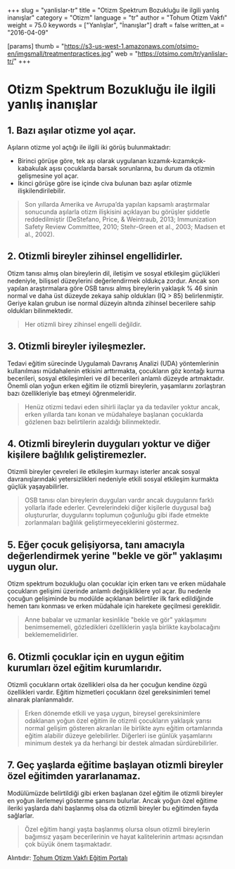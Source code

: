 +++
slug = "yanlislar-tr"
title = "Otizm Spektrum Bozukluğu ile ilgili yanlış inanışlar"
category = "Otizm"
language = "tr"
author = "Tohum Otizm Vakfı"
weight = 75.0
keywords = ["Yanlışlar", "İnanışlar"]
draft = false
written_at = "2016-04-09"

[params]
thumb = "https://s3-us-west-1.amazonaws.com/otsimo-en/imgsmall/treatmentpractices.jpg"
web = "https://otsimo.com/tr/yanlislar-tr/"
+++

# Otizm Spektrum Bozukluğu ile ilgili yanlış inanışlar

## 1. Bazı aşılar otizme yol açar.

Aşıların otizme yol açtığı ile ilgili iki görüş bulunmaktadır:
* Birinci görüşe göre, tek aşı olarak uygulanan kızamık-kızamıkçık- kabakulak aşısı çocuklarda barsak sorunlarına, bu durum da otizmin gelişmesine yol açar.
* İkinci görüşe göre ise içinde civa bulunan bazı aşılar otizmle ilişkilendirilebilir.

> Son yıllarda Amerika ve Avrupa’da yapılan kapsamlı araştırmalar sonucunda aşılarla otizm ilişkisini açıklayan bu görüşler şiddetle reddedilmiştir
> (DeStefano, Price, & Weintraub, 2013; Immunization Safety Review Committee, 2010; Stehr-Green et al., 2003; Madsen et al., 2002).

## 2. Otizmli bireyler zihinsel engellidirler.

Otizm tanısı almış olan bireylerin dil, iletişim ve sosyal etkileşim güçlükleri nedeniyle, bilişsel düzeylerini değerlendirmek oldukça zordur. Ancak son yapılan araştırmalara göre OSB tanısı almış bireylerin yaklaşık % 46 sinin normal ve daha üst düzeyde zekaya sahip oldukları (IQ > 85) belirlenmiştir. Geriye kalan grubun ise normal düzeyin altında zihinsel becerilere sahip oldukları bilinmektedir.

> Her otizmli birey zihinsel engelli değildir.

## 3. Otizmli bireyler iyileşmezler.

Tedavi eğitim sürecinde Uygulamalı Davranış Analizi (UDA) yöntemlerinin kullanılması müdahalenin etkisini arttırmakta, çocukların göz kontağı kurma becerileri, sosyal etkileşimleri ve dil becerileri anlamlı düzeyde artmaktadır. Önemli olan yoğun erken eğitim ile otizmli bireylerin, yaşamlarını zorlaştıran bazı özellikleriyle baş etmeyi öğrenmeleridir.

> Henüz otizmi tedavi eden sihirli ilaçlar ya da tedaviler yoktur ancak, erken yıllarda tanı konan ve müdahaleye başlanan çocuklarda gözlenen bazı belirtilerin azaldığı bilinmektedir.

## 4. Otizmli bireylerin duyguları yoktur ve diğer kişilere bağlılık geliştiremezler.

Otizmli bireyler çevreleri ile etkileşim kurmayı isterler ancak sosyal davranışlarındaki yetersizlikleri nedeniyle etkili sosyal etkileşim kurmakta güçlük yaşayabilirler.

> OSB tanısı olan bireylerin duyguları vardır ancak duygularını farklı yollarla ifade ederler. Çevrelerindeki diğer kişilerle duygusal bağ oluştururlar, duygularını toplumun çoğunluğu gibi ifade etmekte zorlanmaları bağlılık geliştirmeyeceklerini göstermez.

## 5. Eğer çocuk gelişiyorsa, tanı amacıyla değerlendirmek yerine "bekle ve gör" yaklaşımı uygun olur.

Otizm spektrum bozukluğu olan çocuklar için erken tanı ve erken müdahale çocukların gelişimi üzerinde anlamlı değişikliklere yol açar. Bu nedenle çocuğun gelişiminde bu modülde açıklanan belirtiler ilk fark edildiğinde hemen tanı konması ve erken müdahale için harekete geçilmesi gereklidir.

> Anne babalar ve uzmanlar kesinlikle "bekle ve gör" yaklaşımını benimsememeli, gözledikleri özelliklerin yaşla birlikte kaybolacağını beklememelidirler.

## 6. Otizmli çocuklar için en uygun eğitim kurumları özel eğitim kurumlarıdır.

Otizmli çocukların ortak özellikleri olsa da her çocuğun kendine özgü özellikleri vardır. Eğitim hizmetleri çocukların özel gereksinimleri temel alınarak planlanmalıdır.

> Erken dönemde etkili ve yaşa uygun, bireysel gereksinimlere odaklanan yoğun özel eğitim ile otizmli çocukların yaklaşık yarısı normal gelişim gösteren akranları ile birlikte aynı eğitim ortamlarında eğitim alabilir düzeye gelebilirler. Diğerleri ise günlük yaşamlarını minimum destek ya da herhangi bir destek almadan sürdürebilirler.

## 7. Geç yaşlarda eğitime başlayan otizmli bireyler özel eğitimden yararlanamaz.

Modülümüzde belirtildiği gibi erken başlanan özel eğitim ile otizmli bireyler en yoğun ilerlemeyi gösterme şansını bulurlar. Ancak yoğun özel eğitime ileriki yaşlarda dahi başlanmış olsa da otizmli bireyler bu eğitimden fayda sağlarlar.

> Özel eğitim hangi yaşta başlanmış olursa olsun otizmli bireylerin bağımsız yaşam becerilerinin ve hayat kalitelerinin artması açısından çok büyük önem taşımaktadır.

Alıntıdır: [Tohum Otizm Vakfı Eğitim Portalı](http://www.tohumotizmportali.org/icerik/otizmi-anlamak/otizm-spektrum-bozuklugunu-taniyalim/otizm-spektrum-bozuklugu-ile-ilgili-yanlis-inanislar)
